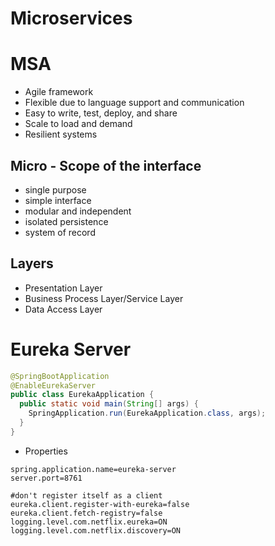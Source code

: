 # Microservices

# MSA
- Agile framework
- Flexible due to language support and communication
- Easy to write, test, deploy, and share
- Scale to load and demand
- Resilient systems 

## Micro - Scope of the interface
- single purpose
- simple interface
- modular and independent
- isolated persistence
- system of record

## Layers
- Presentation Layer
- Business Process Layer/Service Layer
- Data Access Layer

# Eureka Server

```java
@SpringBootApplication
@EnableEurekaServer
public class EurekaApplication {
  public static void main(String[] args) {
    SpringApplication.run(EurekaApplication.class, args);
  }
}
```
- Properties
```Eureka
spring.application.name=eureka-server 
server.port=8761

#don't register itself as a client
eureka.client.register-with-eureka=false
eureka.client.fetch-registry=false
logging.level.com.netflix.eureka=ON
logging.level.com.netflix.discovery=ON
```
